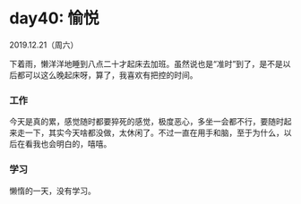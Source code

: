 # day40: 愉悦
2019.12.21（周六）

下着雨，懒洋洋地睡到八点二十才起床去加班。虽然说也是“准时”到了，是不是以后都可以这么晚起床呀，算了，我喜欢有把控的时间。

### 工作
今天是真的累，感觉随时都要猝死的感觉，极度恶心，多坐一会都不行，要随时起来走一下，其实今天啥都没做，太休闲了。不过一直在用手和脑，至于为什么，以后在看我也会明白的，嘻嘻。

### 学习
懒惰的一天，没有学习。
